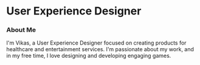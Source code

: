 # User Experience Designer 

### About Me
I'm Vikas, a User Experience Designer focused on creating products for healthcare and entertainment services. I'm passionate about my work, and in my free time, I love designing and developing engaging games.
